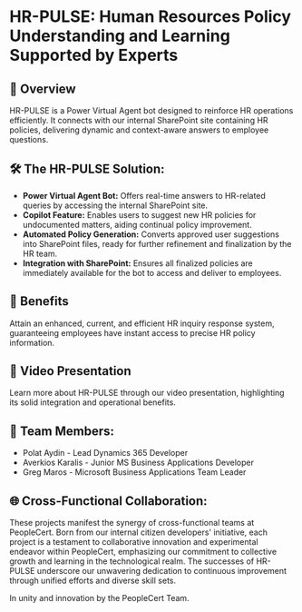 **HR-PULSE: Human Resources Policy Understanding and Learning Supported by Experts**
===================================================================================

**🌟 Overview**
---------------

HR-PULSE is a Power Virtual Agent bot designed to reinforce HR operations efficiently. It connects with our internal SharePoint site containing HR policies, delivering dynamic and context-aware answers to employee questions.

**🛠️ The HR-PULSE Solution:**
------------------------------

-   **Power Virtual Agent Bot:** Offers real-time answers to HR-related queries by accessing the internal SharePoint site.
-   **Copilot Feature:** Enables users to suggest new HR policies for undocumented matters, aiding continual policy improvement.
-   **Automated Policy Generation:** Converts approved user suggestions into SharePoint files, ready for further refinement and finalization by the HR team.
-   **Integration with SharePoint:** Ensures all finalized policies are immediately available for the bot to access and deliver to employees.

**🎉 Benefits**
---------------

Attain an enhanced, current, and efficient HR inquiry response system, guaranteeing employees have instant access to precise HR policy information.

**🎥 Video Presentation**
-------------------------

Learn more about HR-PULSE through our video presentation, highlighting its solid integration and operational benefits.

**🤝 Team Members:**
--------------------

-   Polat Aydin - Lead Dynamics 365 Developer
-   Averkios Karalis - Junior MS Business Applications Developer
-   Greg Maros - Microsoft Business Applications Team Leader

**🌐 Cross-Functional Collaboration:**
--------------------------------------

These projects manifest the synergy of cross-functional teams at PeopleCert. Born from our internal citizen developers' initiative, each project is a testament to collaborative innovation and experimental endeavor within PeopleCert, emphasizing our commitment to collective growth and learning in the technological realm. The successes of HR-PULSE underscore our unwavering dedication to continuous improvement through unified efforts and diverse skill sets.

In unity and innovation by the PeopleCert Team.
